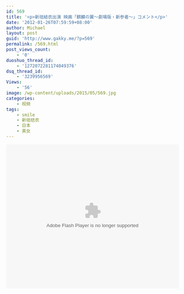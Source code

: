 ```yaml
---
id: 569
title: '<p>新垣結衣出演 映画「麒麟の翼～劇場版・新参者～」コメント</p>'
date: '2012-01-26T07:59:59+08:00'
author: Michael
layout: post
guid: 'http://www.gakky.me/?p=569'
permalink: /569.html
post_views_count:
    - '0'
duoshuo_thread_id:
    - '1272072281174049376'
dsq_thread_id:
    - '3239956569'
Views:
    - '56'
image: /wp-content/uploads/2015/05/569.jpg
categories:
    - 视频
tags:
    - smile
    - 新垣结衣
    - 日本
    - 美女
---
```


<object height="394" width="473"><param name="allowscriptaccess" value="sameDomain"></param><param name="wmode" value="transparent"></param><param name="movie" value="http://player.youku.com/player.php/sid/XMzQ1MzY4NTAw/v.swf"></param><param name="allowfullscreen" value="true"></param><embed allowfullscreen="true" allowscriptaccess="sameDomain" height="394" src="http://player.youku.com/player.php/sid/XMzQ1MzY4NTAw/v.swf" type="application/x-shockwave-flash" width="473" wmode="transparent"></embed></object>